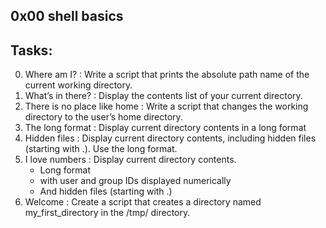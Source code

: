 0x00 shell basics
------------------------------

Tasks:
-----------------------------
0. Where am I? :  Write a script that prints the absolute path name of the current working directory.
1. What’s in there? : Display the contents list of your current directory.
2. There is no place like home : Write a script that changes the working directory to the user’s home directory.
3. The long format : Display current directory contents in a long format
4. Hidden files : Display current directory contents, including hidden files (starting with .). Use the long format.
5. I love numbers : Display current directory contents.
	* Long format
	* with user and group IDs displayed numerically
	* And hidden files (starting with .)
6. Welcome : Create a script that creates a directory named my_first_directory in the /tmp/ directory.

